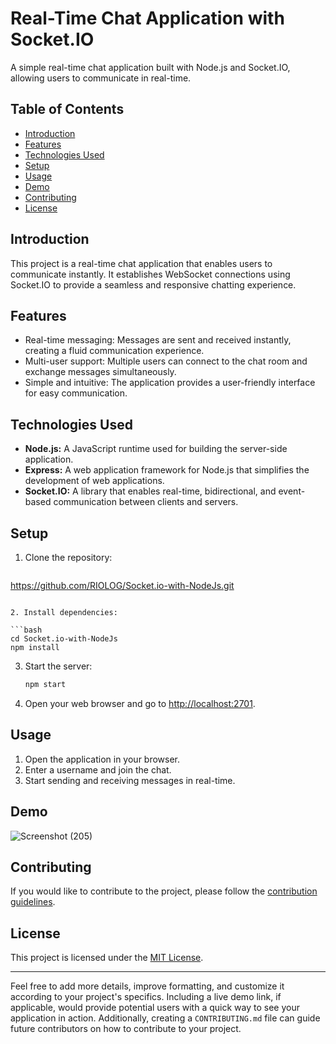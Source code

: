 # Real-Time Chat Application with Socket.IO

A simple real-time chat application built with Node.js and Socket.IO, allowing users to communicate in real-time.

## Table of Contents

- [Introduction](#introduction)
- [Features](#features)
- [Technologies Used](#technologies-used)
- [Setup](#setup)
- [Usage](#usage)
- [Demo](#demo)
- [Contributing](#contributing)
- [License](#license)

## Introduction

This project is a real-time chat application that enables users to communicate instantly. It establishes WebSocket connections using Socket.IO to provide a seamless and responsive chatting experience.

## Features

- Real-time messaging: Messages are sent and received instantly, creating a fluid communication experience.
- Multi-user support: Multiple users can connect to the chat room and exchange messages simultaneously.
- Simple and intuitive: The application provides a user-friendly interface for easy communication.

## Technologies Used

- **Node.js:** A JavaScript runtime used for building the server-side application.
- **Express:** A web application framework for Node.js that simplifies the development of web applications.
- **Socket.IO:** A library that enables real-time, bidirectional, and event-based communication between clients and servers.

## Setup

1. Clone the repository:

   ```bash
  https://github.com/RIOLOG/Socket.io-with-NodeJs.git
   ```

2. Install dependencies:

   ```bash
   cd Socket.io-with-NodeJs
   npm install
   ```

3. Start the server:

   ```bash
   npm start
   ```

4. Open your web browser and go to [http://localhost:2701](http://localhost:2701).

## Usage

1. Open the application in your browser.
2. Enter a username and join the chat.
3. Start sending and receiving messages in real-time.

## Demo

![Screenshot (205)](https://github.com/RIOLOG/Socket.io-with-NodeJs/assets/84015430/397a3716-8ce0-40e2-9df3-6fa86ab4861d)


## Contributing

If you would like to contribute to the project, please follow the [contribution guidelines](CONTRIBUTING.md).

## License

This project is licensed under the [MIT License](LICENSE).

---

Feel free to add more details, improve formatting, and customize it according to your project's specifics. Including a live demo link, if applicable, would provide potential users with a quick way to see your application in action. Additionally, creating a `CONTRIBUTING.md` file can guide future contributors on how to contribute to your project.
